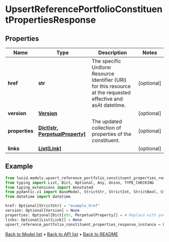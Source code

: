 # UpsertReferencePortfolioConstituentPropertiesResponse

## Properties
Name | Type | Description | Notes
------------ | ------------- | ------------- | -------------
**href** | **str** | The specific Uniform Resource Identifier (URI) for this resource at the requested effective and asAt datetime. | [optional] 
**version** | [**Version**](Version.md) |  | [optional] 
**properties** | [**Dict[str, PerpetualProperty]**](PerpetualProperty.md) | The updated collection of properties of the constituent. | [optional] 
**links** | [**List[Link]**](Link.md) |  | [optional] 
## Example

```python
from lusid.models.upsert_reference_portfolio_constituent_properties_response import UpsertReferencePortfolioConstituentPropertiesResponse
from typing import List, Dict, Optional, Any, Union, TYPE_CHECKING
from typing_extensions import Annotated
from pydantic.v1 import BaseModel, StrictStr, StrictInt, StrictBool, StrictFloat, StrictBytes, Field, validator, ValidationError, conlist, constr
from datetime import datetime

href: Optional[StrictStr] = "example_href"
version: Optional[Version] = None
properties: Optional[Dict[str, PerpetualProperty]] = # Replace with your value
links: Optional[List[Link]] = None
upsert_reference_portfolio_constituent_properties_response_instance = UpsertReferencePortfolioConstituentPropertiesResponse(href=href, version=version, properties=properties, links=links)

```

[Back to Model list](../README.md#documentation-for-models) &#8226; [Back to API list](../README.md#documentation-for-api-endpoints) &#8226; [Back to README](../README.md)

